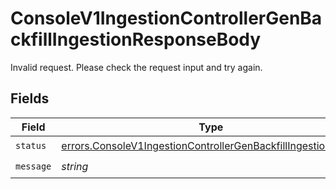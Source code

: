 # ConsoleV1IngestionControllerGenBackfillIngestionResponseBody

Invalid request. Please check the request input and try again.


## Fields

| Field                                                                                                                                          | Type                                                                                                                                           | Required                                                                                                                                       | Description                                                                                                                                    |
| ---------------------------------------------------------------------------------------------------------------------------------------------- | ---------------------------------------------------------------------------------------------------------------------------------------------- | ---------------------------------------------------------------------------------------------------------------------------------------------- | ---------------------------------------------------------------------------------------------------------------------------------------------- |
| `status`                                                                                                                                       | [errors.ConsoleV1IngestionControllerGenBackfillIngestionStatus](../../models/errors/consolev1ingestioncontrollergenbackfillingestionstatus.md) | :heavy_check_mark:                                                                                                                             | N/A                                                                                                                                            |
| `message`                                                                                                                                      | *string*                                                                                                                                       | :heavy_check_mark:                                                                                                                             | N/A                                                                                                                                            |